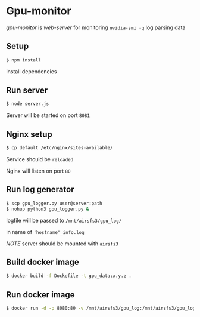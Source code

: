 # Gpu-monitor

*gpu-monitor* is *web-server* for monitoring `nvidia-smi -q` log parsing data

## Setup
```bash
$ npm install
```

install dependencies

## Run server 
```bash
$ node server.js
```

Server will be started on port `8081`

## Nginx setup
```bash
$ cp default /etc/nginx/sites-available/
```

Service should be `reloaded`

Nginx will listen on port `80`

## Run log generator
```bash
$ scp gpu_logger.py user@server:path
$ nohup python3 gpu_logger.py & 
```

logfile will be passed to `/mnt/airsfs3/gpu_log/`

in name of `'hostname'_info.log`

*NOTE* server should be mounted with `airsfs3`

## Build docker image
```bash 
$ docker build -f Dockefile -t gpu_data:x.y.z .
```

## Run docker image
```bash
$ docker run -d -p 8080:80 -v /mnt/airsfs3/gpu_log:/mnt/airsfs3/gpu_log gpu_data:x.y.z
```



